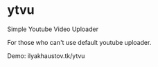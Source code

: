 # ytvu
Simple Youtube Video Uploader

For those who can't use default youtube uploader.

Demo: ilyakhaustov.tk/ytvu

